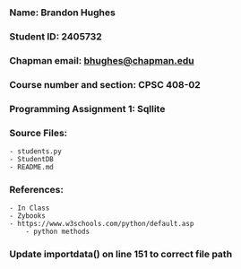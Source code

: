 ### Name: Brandon Hughes
### Student ID: 2405732
### Chapman email: bhughes@chapman.edu
### Course number and section: CPSC 408-02
### Programming Assignment 1: Sqllite

### Source Files:
    - students.py
    - StudentDB
    - README.md

### References:
    - In Class
    - Zybooks
    - https://www.w3schools.com/python/default.asp
        - python methods

### Update importdata() on line 151 to correct file path